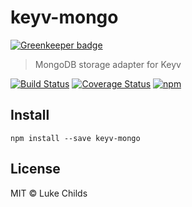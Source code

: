 # keyv-mongo

[![Greenkeeper badge](https://badges.greenkeeper.io/lukechilds/keyv-mongo.svg)](https://greenkeeper.io/)

> MongoDB storage adapter for Keyv

[![Build Status](https://travis-ci.org/lukechilds/keyv-mongo.svg?branch=master)](https://travis-ci.org/lukechilds/keyv-mongo)
[![Coverage Status](https://coveralls.io/repos/github/lukechilds/keyv-mongo/badge.svg?branch=master)](https://coveralls.io/github/lukechilds/keyv-mongo?branch=master)
[![npm](https://img.shields.io/npm/v/keyv-mongo.svg)](https://www.npmjs.com/package/keyv-mongo)

## Install

```shell
npm install --save keyv-mongo
```

## License

MIT © Luke Childs
